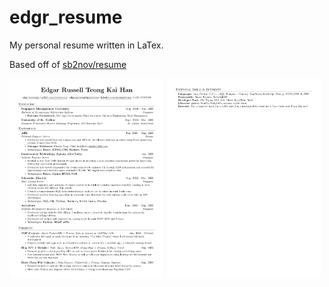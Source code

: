 # edgr_resume
My personal resume written in LaTex.  
  
Based off of [sb2nov/resume](https://github.com/sb2nov/resume/)  

<div width=100%>
  <img src="/edgr_resume/edgr_resume-1.png" width="49%">
  <img src="/edgr_resume/edgr_resume-2.png" width="49%">
</div>


